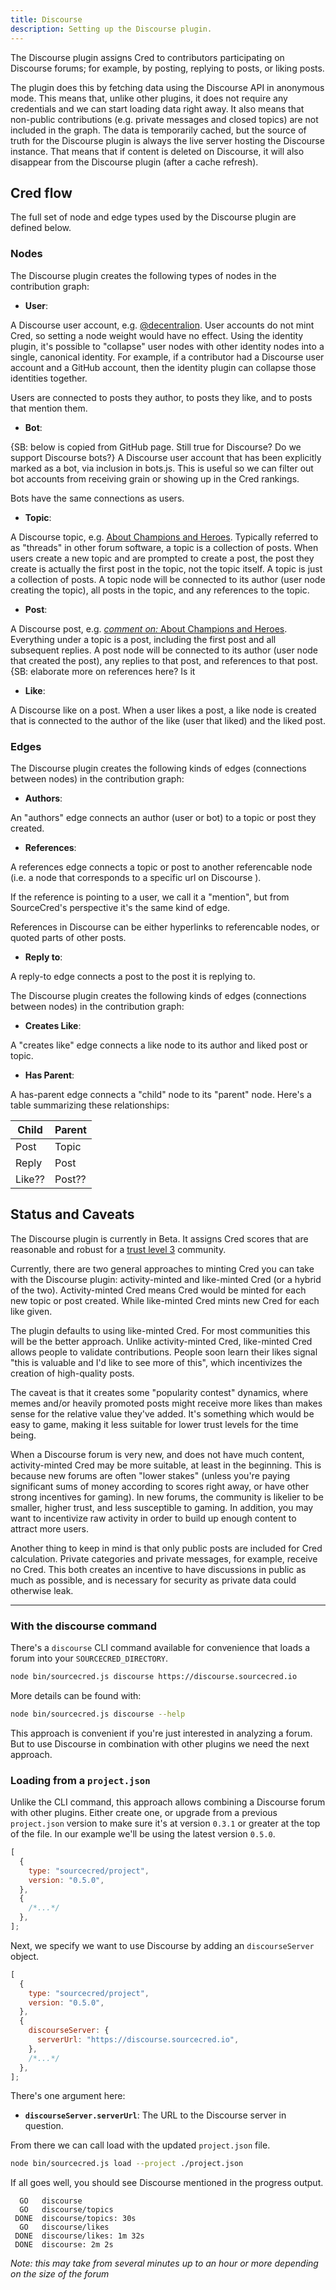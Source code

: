 ```yaml
---
title: Discourse
description: Setting up the Discourse plugin.
---
```


The Discourse plugin assigns Cred to contributors participating on Discourse
forums; for example, by posting, replying to posts, or liking posts.

The plugin does this by fetching data using the Discourse API in anonymous mode.
This means that, unlike other plugins, it does not require any credentials and
we can start loading data right away. It also means that non-public
contributions (e.g. private messages and closed topics) are not included in the
graph. The data is temporarily cached, but the source of truth for the Discourse
plugin is always the live server hosting the Discourse instance. That means that
if content is deleted on Discourse, it will also disappear from the Discourse
plugin (after a cache refresh).

## Cred flow

The full set of node and edge types used by the Discourse plugin are defined
below.

### Nodes

The Discourse plugin creates the following types of nodes in the contribution
graph:

- **User**:

A Discourse user account, e.g.
[@decentralion](https://discourse.sourcecred.io/u/decentralion/). User accounts
do not mint Cred, so setting a node weight would have no effect. Using the
identity plugin, it's possible to "collapse" user nodes with other identity
nodes into a single, canonical identity. For example, if a contributor had a
Discourse user account and a GitHub account, then the identity plugin can
collapse those identities together.

Users are connected to posts they author, to posts they like, and to posts that
mention them.

- **Bot**:

{SB: below is copied from GitHub page. Still true for Discourse? Do we support
Discourse bots?} A Discourse user account that has been explicitly marked as a
bot, via inclusion in bots.js. This is useful so we can filter out bot accounts
from receiving grain or showing up in the Cred rankings.

Bots have the same connections as users.

- **Topic**:

A Discourse topic, e.g.
[About Champions and Heroes](https://discourse.sourcecred.io/t/about-champions-and-heroes/291).
Typically referred to as "threads" in other forum software, a topic is a
collection of posts. When users create a new topic and are prompted to create a
post, the post they create is actually the first post in the topic, not the
topic itself. A topic is just a collection of posts. A topic node will be
connected to its author (user node creating the topic), all posts in the topic,
and any references to the topic.

- **Post**:

A Discourse post, e.g.
[*comment on:* About Champions and Heroes](https://discourse.sourcecred.io/t/about-champions-and-heroes/291/7).
Everything under a topic is a post, including the first post and all subsequent
replies. A post node will be connected to its author (user node that created the
post), any replies to that post, and references to that post. {SB: elaborate
more on references here? Is it

- **Like**:

A Discourse like on a post. When a user likes a post, a like node is created that is connected to the author
of the like (user that liked) and the liked post.


### Edges

The Discourse plugin creates the following kinds of edges (connections between
nodes) in the contribution graph:

- **Authors**:

An "authors" edge connects an author (user or bot) to a topic or post they
created.

- **References**:

A references edge connects a topic or post to another referencable node (i.e. a
node that corresponds to a specific url on Discourse ). 

If the reference is pointing to a user, we call it a "mention", but from
SourceCred's perspective it's the same kind of edge. 

References in Discourse can be either hyperlinks to referencable nodes, or
quoted parts of other posts.

- **Reply to**:

A reply-to edge connects a post to the post it is replying to.

The Discourse plugin creates the following kinds of edges (connections between
nodes) in the contribution graph:

- **Creates Like**:

A "creates like" edge connects a like node to its author and liked post or
topic. 

- **Has Parent**:

A has-parent edge connects a "child" node to its "parent" node. Here's a table
summarizing these relationships:

| Child  | Parent |
| ------ | ------ |
| Post   | Topic  |
| Reply  | Post   |
| Like?? | Post?? |

## Status and Caveats

The Discourse plugin is currently in Beta. It assigns Cred scores that are
reasonable and robust for a [trust level 3](/docs/concepts/trust_levels) community.

Currently, there are two general approaches to minting Cred you can take with
the Discourse plugin: activity-minted and like-minted Cred (or a hybrid of the
two). Activity-minted Cred means Cred would be minted for each new topic or post
created. While like-minted Cred mints new Cred for each like given.

The plugin defaults to using like-minted Cred. For most communities this will be
the better approach. Unlike activity-minted Cred, like-minted Cred allows people
to validate contributions. People soon learn their likes signal "this is
valuable and I'd like to see more of this", which incentivizes the creation of
high-quality posts.

The caveat is that it creates some "popularity contest" dynamics, where memes
and/or heavily promoted posts might receive more likes than makes sense for the
relative value they've added. It's something which would be easy to game, making
it less suitable for lower trust levels for the time being.

When a Discourse forum is very new,
and does not have much content, activity-minted Cred may be more suitable, at
least in the beginning. This is because new forums are often "lower stakes"
(unless you're paying significant sums of money according to scores right away,
or have other strong incentives for gaming). In new forums, the community is
likelier to be smaller, higher trust, and less susceptible to gaming. In
addition, you may want to incentivize raw activity in order to build up enough
content to attract more users.

Another thing to keep in mind is that only public posts are included for Cred
calculation. Private categories and private messages, for example, receive no
Cred. This both creates an incentive to have discussions in public as much as
possible, and is necessary for security as private data could otherwise leak.


---

### With the discourse command

There's a `discourse` CLI command available for convenience that loads a forum
into your `SOURCECRED_DIRECTORY`.

```bash
node bin/sourcecred.js discourse https://discourse.sourcecred.io
```

More details can be found with:

```bash
node bin/sourcecred.js discourse --help
```

This approach is convenient if you're just interested in analyzing a forum. But
to use Discourse in combination with other plugins we need the next approach.

### Loading from a `project.json`

Unlike the CLI command, this approach allows combining a Discourse forum with
other plugins. Either create one, or upgrade from a previous `project.json`
version to make sure it's at version `0.3.1` or greater at the top of the file.
In our example we'll be using the latest version `0.5.0`.

```js
[
  {
    type: "sourcecred/project",
    version: "0.5.0",
  },
  {
    /*...*/
  },
];
```

Next, we specify we want to use Discourse by adding an `discourseServer` object.

```js
[
  {
    type: "sourcecred/project",
    version: "0.5.0",
  },
  {
    discourseServer: {
      serverUrl: "https://discourse.sourcecred.io",
    },
    /*...*/
  },
];
```

There's one argument here:

- **`discourseServer.serverUrl`**: The URL to the Discourse server in question.

From there we can call load with the updated `project.json` file.

```bash
node bin/sourcecred.js load --project ./project.json
```

If all goes well, you should see Discourse mentioned in the progress output.

```
  GO   discourse
  GO   discourse/topics
 DONE  discourse/topics: 30s
  GO   discourse/likes
 DONE  discourse/likes: 1m 32s
 DONE  discourse: 2m 2s
```

_Note: this may take from several minutes up to an hour or more depending on the size of the forum_

[trust level]: ../../concepts/trust_levels.md
[v0.5.0 release]: https://github.com/sourcecred/sourcecred/issues/1679
